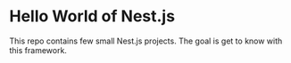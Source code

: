 # Hello World of Nest.js
 This repo contains few small Nest.js projects. The goal is get to know with this framework. 
